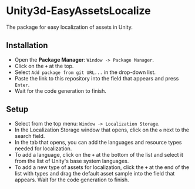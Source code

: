 # Unity3d-EasyAssetsLocalize

The package for easy localization of assets in Unity.

## Installation
* Open the __Package Manager__: `Window -> Package Manager`.
* Click on the __`+`__ at the top.
* Select `Add package from git URL...` in the drop-down list.
* Paste the link to this repository into the field that appears and press `Enter`.
* Wait for the code generation to finish.

## Setup
* Select from the top menu: `Window -> Localization Storage`.
* In the Localization Storage window that opens, click on the __`⚙`__ next to the search field.
* In the tab that opens, you can add the languages and resource types needed for localization.
* To add a language, click on the __`+`__ at the bottom of the list and select it from the list of Unity's base system languages.
* To add a new type of assets for localization, click the __`+`__ at the end of the list with types and drag the default asset sample into the field that appears. Wait for the code generation to finish.